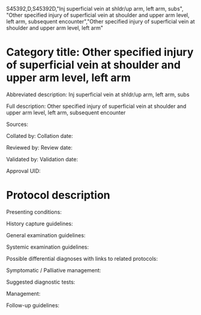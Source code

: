 S45392,D,S45392D,"Inj superficial vein at shldr/up arm, left arm, subs", "Other specified injury of superficial vein at shoulder and upper arm level, left arm, subsequent encounter","Other specified injury of superficial vein at shoulder and upper arm level, left arm"
# Category title: Other specified injury of superficial vein at shoulder and upper arm level, left arm

Abbreviated description: Inj superficial vein at shldr/up arm, left arm, subs

Full description: Other specified injury of superficial vein at shoulder and upper arm level, left arm, subsequent encounter

Sources:

Collated by:
Collation date:

Reviewed by:
Review date:

Validated by:
Validation date:

Approval UID:

# Protocol description

Presenting conditions:

History capture guidelines:

General examination guidelines:

Systemic examination guidelines:

Possible differential diagnoses with links to related protocols:

Symptomatic / Palliative management:

Suggested diagnostic tests:

Management:

Follow-up guidelines:
